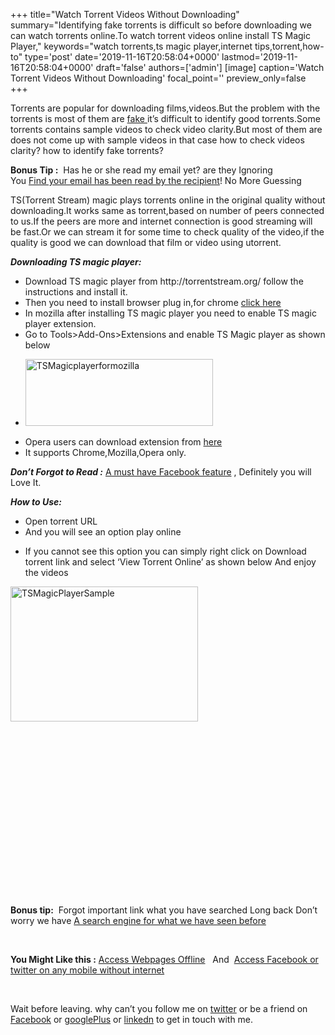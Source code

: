 +++
title="Watch Torrent Videos Without Downloading"
summary="Identifying fake torrents is difficult so before downloading we can watch torrents online.To watch torrent videos online install TS Magic Player,"
keywords="watch torrents,ts magic player,internet tips,torrent,how-to"
type='post'
date='2019-11-16T20:58:04+0000'
lastmod='2019-11-16T20:58:04+0000'
draft='false'
authors=['admin']
[image]
caption='Watch Torrent Videos Without Downloading'
focal_point=''
preview_only=false
+++








Torrents are popular for downloading films,videos.But the problem with the torrents is most of them are <a title="Fake Facebook profiles" href="https://www.arungudelli.com/2012/10/identify-fake-facebook-profiles.html" target="_blank" rel="noopener">fake </a>it’s difficult to identify good torrents.Some torrents contains sample videos to check video clarity.But most of them are does not come up with sample videos in that case how to check videos clarity? how to identify fake torrents?

<strong>Bonus Tip :</strong>&nbsp;&nbsp;Has he or she read my email yet? are they Ignoring You&nbsp;<a title="find out when your email has been read by the recipient!" href="https://www.arungudelli.com/2012/08/track-who-opened-your-mails-yesware.html" target="_blank" rel="noopener">Find&nbsp;your email has been read by the recipient</a>! No More Guessing

TS(Torrent Stream) magic plays torrents online in the original quality without downloading.It works same as torrent,based on number of peers connected to us.If the peers are more and internet connection is good streaming will be fast.Or we can stream it for some time to check quality of the video,if the quality is good we can download that film or video using utorrent.

<em><strong>Downloading TS magic player:</strong></em>

<ul><li>Download TS magic player from http://torrentstream.org/&nbsp;follow the instructions and install it.</li><li>Then you need to install browser plug in,for chrome <a title="TS Magic player" href="https://chrome.google.com/webstore/detail/ts-magic-player/ochbjojkpcmlfeagbaahkofepalngihg?utm_source=chrome-ntp-icon" target="_blank" rel="nofollow noopener">click here</a></li><li>In mozilla after installing TS magic player you need to enable TS magic player extension.</li><li>Go to Tools&gt;Add-Ons&gt;Extensions and enable TS Magic player as shown below</li></ul>

<ul><li><a href="https://arun-arungudellicom.netdna-ssl.com/wp-content/uploads/2012/10/TSMagicplayerformozilla.png"><img class="aligncenter size-medium wp-image-290" title="TSMagicplayerformozilla" src="https://arun-arungudellicom.netdna-ssl.com/wp-content/uploads/2012/10/TSMagicplayerformozilla-300x107.png" alt="TSMagicplayerformozilla" width="300" height="107" srcset="https://arun-arungudellicom.netdna-ssl.com/wp-content/uploads/2012/10/TSMagicplayerformozilla-300x107.png 300w, https://arun-arungudellicom.netdna-ssl.com/wp-content/uploads/2012/10/TSMagicplayerformozilla-1024x367.png 1024w, https://arun-arungudellicom.netdna-ssl.com/wp-content/uploads/2012/10/TSMagicplayerformozilla.png 1306w" sizes="(max-width: 300px) 100vw, 300px"></a></li></ul>



<ul><li>Opera users can download extension from <a href="https://addons.opera.com/en/extensions/details/ts-magic-player/" target="_blank" rel="nofollow noopener">here</a></li><li>It supports Chrome,Mozilla,Opera only.</li></ul>

<em><strong>Don’t Forgot to Read :</strong></em> <a title="A must have Facebook Feature" href="https://www.arungudelli.com/2012/12/must-have-facebook-feature-definitely-you-will-love-it.html" target="_blank" rel="noopener">A must have Facebook feature</a> ,&nbsp;Definitely you will Love It.

<em><strong>How to Use:</strong></em>

<ul><li>Open torrent URL</li><li>And you will see an option play online</li></ul>

<ul><li>If you cannot see this option you can simply right click on Download torrent link and select ‘View Torrent Online’ as shown below And enjoy the videos</li></ul>









<a href="https://arun-arungudellicom.netdna-ssl.com/wp-content/uploads/2012/10/TSMagicPlayerSample.png"><img class="alignleft size-medium wp-image-293" title="TSMagicPlayerSample" src="https://arun-arungudellicom.netdna-ssl.com/wp-content/uploads/2012/10/TSMagicPlayerSample-300x216.png" alt="TSMagicPlayerSample" width="300" height="216" srcset="https://arun-arungudellicom.netdna-ssl.com/wp-content/uploads/2012/10/TSMagicPlayerSample-300x216.png 300w, https://arun-arungudellicom.netdna-ssl.com/wp-content/uploads/2012/10/TSMagicPlayerSample.png 748w" sizes="(max-width: 300px) 100vw, 300px"></a>

&nbsp;

&nbsp;

&nbsp;

&nbsp;

&nbsp;

&nbsp;

&nbsp;

&nbsp;

&nbsp;

<strong>Bonus tip:</strong>&nbsp; Forgot important link what you have searched Long back Don’t worry we have&nbsp;<a title="A search engine for what we have seen before" href="https://www.arungudelli.com/2012/09/a-search-engine-for-what-we-have-seen-before.html" rel="bookmark">A search engine for what we have seen before</a>

&nbsp;

<strong>You Might Like this&nbsp;:</strong>&nbsp;<a title="Access Webpages Offline" href="https://www.arungudelli.com/2012/08/read-later-fast-chrome-and-mozilla-plug.html" target="_blank" rel="noopener">Access Webpages Offline</a>&nbsp; &nbsp;And &nbsp;<a title="Access Facebook or twitter on any mobile without internet" href="https://www.arungudelli.com/2013/01/access-facebook-on-any-mobile-without-internet-even-from-nokia-1100.html" target="_blank" rel="noopener">Access Facebook or twitter on any mobile without internet</a>

&nbsp;

Wait before leaving.
why can’t you follow me on <a href="https://twitter.com/arungudelli" target="_blank">twitter</a> or be a friend on <a href="https://www.facebook.com/gudelliArun" target="_blank">Facebook</a> or <a href="https://plus.google.com/+ArunkumarGudelli" target="_blank">googlePlus</a> or <a href="https://www.linkedin.com/in/arungudelli/" target="_blank">linkedn</a> to get in touch with me.









